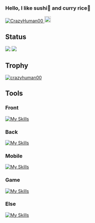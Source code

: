 ### Hello, I like sushi🍣 and curry rice🍛
 <p>
   <a href="https://github.com/CrazyHuman00/CrazyHuman00/">
     <img src="https://komarev.com/ghpvc/?username=CrazyHuman00" alt="CrazyHuman00" />
   </a>
   <a href="https://github.com/CrazyHuman00">
     <img height="20" src="https://img.shields.io/github/followers/CrazyHuman00?label=follow&logo=github&style=flat" />
   </a>
 </p>
 
## Status

![](http://github-profile-summary-cards.vercel.app/api/cards/most-commit-language?username=CrazyHuman00&theme=radical)
![](http://github-profile-summary-cards.vercel.app/api/cards/repos-per-language?username=CrazyHuman00&theme=radical)


## Trophy
<p align="left"> <a href="https://github.com/ryo-ma/github-profile-trophy"><img src="https://github-profile-trophy.vercel.app/?username=crazyhuman00" alt="crazyhuman00" /></a> </p>

## Tools
### Front
[![My Skills](https://skillicons.dev/icons?i=html,css,js&theme=light)](https://skillicons.dev)

### Back
[![My Skills](https://skillicons.dev/icons?i=py,java,flask,fastapi&theme=light)](https://skillicons.dev)

### Mobile
[![My Skills](https://skillicons.dev/icons?i=flutter&theme=light)](https://skillicons.dev)

### Game
[![My Skills](https://skillicons.dev/icons?i=unity,cs,c,&theme=light)](https://skillicons.dev)

### Else
[![My Skills](https://skillicons.dev/icons?i=github,githubactions,arduino,blender,figma,opencv,raspberrypi,matlab&theme=light)](https://skillicons.dev)
